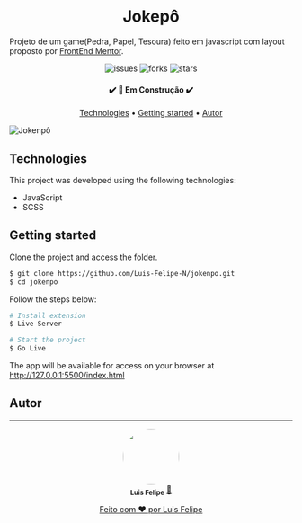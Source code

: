 <h1 align="center">Jokepô</h1>

Projeto de um game(Pedra, Papel, Tesoura) feito em javascript com layout proposto por [FrontEnd Mentor](https://www.frontendmentor.io/challenges/rock-paper-scissors-game-pTgwgvgH).


<p align="center">
  <img  src="https://img.shields.io/github/issues/Luis-Felipe-N/jokenpo" alt="issues">
  <img  src="https://img.shields.io/github/forks/Luis-Felipe-N/jokenpo?color=E4A15D&style=plastic" alt="forks">
  <img  src="https://img.shields.io/github/stars/Luis-Felipe-N/jokenpo?color=E4A15D" alt="stars">
</p>

<h4 align="center"> 
	✔️ 🚀 Em Construção  ✔️
</h4>

<p align="center">
 <a href="#Technologies">Technologies</a> •
 <a href="#Getting-started">Getting started</a> •
 <a href="#autor">Autor</a>
</p>


![Jokenpô](https://res.cloudinary.com/dz209s6jk/image/upload/q_auto:good,w_900/Challenges/fnzuxyyl1wwyscqgaiyc.jpg)



## Technologies

This project was developed using the following technologies:

- JavaScript
- SCSS


## Getting started

Clone the project and access the folder.

```bash
$ git clone https://github.com/Luis-Felipe-N/jokenpo.git
$ cd jokenpo
```

Follow the steps below:
```bash
# Install extension
$ Live Server

# Start the project
$ Go Live
```
The app will be available for access on your browser at http://127.0.0.1:5500/index.html

## Autor
---

<p align="center" href="https://luisnunes.me/">
 <img style="border-radius: 50%;" src="https://avatars.githubusercontent.com/u/76018201?v=4" width="100px;" alt=""/>
 <br />
 <sub><b>Luis Felipe</b></sub></a> <a href="https://luisnunes.me" title="Luis Felipe">🚀</p>


<p align="center" >Feito com ❤️ por Luis Felipe</p>